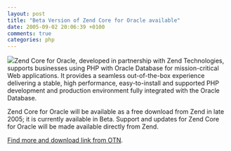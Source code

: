 ```yaml
---
layout: post
title: "Beta Version of Zend Core for Oracle available"
date: 2005-09-02 20:06:39 +0100
comments: true
categories: php
---
```

![](http://www.oracle.com/technology/tech/php/zendcore/core4oracle_logo_m.gif)Zend Core for Oracle, developed in partnership with Zend Technologies, supports businesses using PHP with Oracle Database for mission-critical Web applications. It provides a seamless out-of-the-box experience delivering a stable, high performance, easy-to-install and supported PHP development and production environment fully integrated with the Oracle Database.

Zend Core for Oracle will be available as a free download from Zend in late 2005; it is currently available in Beta. Support and updates for Zend Core for Oracle will be made available directly from Zend.

[Find more and download link from OTN](http://www.oracle.com/technology/tech/php/zendcore/index.html).
